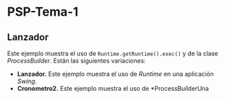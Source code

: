 # PSP-Tema-1
## Lanzador
Este ejemplo muestra el uso de ``Runtime.getRuntime().exec()`` y de la clase *ProcessBuilder*. Están las siguientes variaciones:

 - **Lanzador.** Este ejemplo muestra el uso de *Runtime* en una aplicación *Swing*.
 - **Cronometro2.** Este ejemplo muestra el uso de *ProcessBuilderUna 
<!--stackedit_data:
eyJoaXN0b3J5IjpbLTkxMDk1OTU4OF19
-->